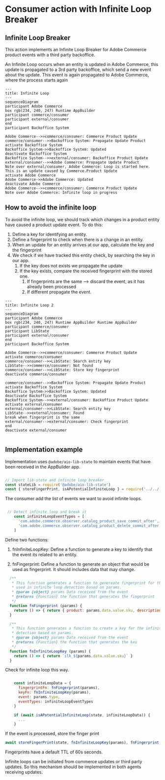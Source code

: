 # Consumer action with Infinite Loop Breaker

## Infinite Loop Breaker

This action implements an Infinite Loop Breaker for Adobe Commerce product events with a third party backoffice.

An Infinite Loop occurs when an entity is updated in Adobe Commerce, this update is propagated to a 3rd party backoffice,
which send a new event about the update. This event is again propagated to Adobe Commerce, where the process starts again

```mermaid
---
title: Infinite Loop
---
sequenceDiagram
participant Adobe Commerce
box rgb(234, 240, 247) Runtime AppBuilder
participant commerce/consumer
participant external/consumer
end
participant Backoffice System

Adobe Commerce-->>commerce/consumer: Commerce Product Update
commerce/consumer-->>Backoffice System: Propagate Update Product
activate Backoffice System
Backoffice System->>Backoffice System: Updated
deactivate Backoffice System
Backoffice System-->>external/consumer: Backoffice Product Update
external/consumer-->>Adobe Commerce: Propagate Update Product
Note over external/consumer, Adobe Commerce: Loop is started here. This is an update caused by Commerce.Product Update
activate Adobe Commerce
Adobe Commerce->>Adobe Commerce: Updated
deactivate Adobe Commerce
Adobe Commerce-->>commerce/consumer: Commerce Product Update
Note over Adobe Commerce: Infinite loop in progress
```

## How to avoid the infinite loop

To avoid the infinite loop, we should track which changes in a product entity have caused a product update event. To do this:

1. Define a key for identifying an entity.
2. Define a fingerprint to check when there is a change in an entity.
3. When an update for an entity arrives at our app, calculate the key and the fingerprint
4. We check if we have tracked this entity check, by searching the key in our app.
   1. If the key does not exists we propagate the update
   2. If the key exists, compare the received fingerprint with the stored one.
      1. If fingerprints are the same --> discard the event, as it has already been processed
      2. If different propagate the event.


```mermaid
---
title: Infinite Loop 2
---
sequenceDiagram
participant Adobe Commerce
box rgb(234, 240, 247) Runtime AppBuilder Runtime AppBuilder
participant commerce/consumer
participant LibState
participant external/consumer
end
participant Backoffice System

Adobe Commerce-->>commerce/consumer: Commerce Product Update
activate commerce/consumer
commerce/consumer-->>LibState: Search entity key
LibState-->>commerce/consumer: Not found
commerce/consumer-->>LibState: Store key fingerprint
deactivate commerce/consumer

commerce/consumer-->>Backoffice System: Propagate Update Product
activate Backoffice System
Backoffice System->>Backoffice System: Updated
deactivate Backoffice System
Backoffice System-->>external/consumer: Backoffice Product Update
activate external/consumer
external/consumer-->>LibState: Search entity key
LibState-->>external/consumer: Found
break when fingerprint is the same
external/consumer-->external/consumer: Check fingerprint
end
deactivate external/consumer


```


## Implementation example

Implementation uses ```@adobe/aio-lib-state``` to maintain events that have been received in the AppBuilder app.

```javascript

// Import lib-state and infinite loop breaker
const stateLib = require('@adobe/aio-lib-state')
const { storeFingerPrint, isAPotentialInfiniteLoop } = require('../../../infinite-loop-breaker')

```

The consumer add the list of events we want to avoid infinite loops.

```javascript

 // Detect infinite loop and break it
    const infiniteLoopEventTypes = [
      'com.adobe.commerce.observer.catalog_product_save_commit_after',
      'com.adobe.commerce.observer.catalog_product_delete_commit_after'
    ]
```

Define two functions:
1. fnInfiniteLoopKey: Define a function to generate a key to identify that the event its related to an entity.

2. fnFingerprint: Define a function to generate an object that would be used as fingerprint. It should includes data that may change.

```javascript
  /**
   * This function generates a function to genereate fingerprint for the data to be
   * used in infinite loop detection based on params.
   * @param {object} params Data received from the event
   * @returns {Function} the function that generates the fingerprint
   */
  function fnFingerprint (params) {
    return () => { return { product: params.data.value.sku, description: params.data.value.description } }
  }

  /**
   * This function generates a function to create a key for the infinite loop
   * detection based on params.
   * @param {object} params Data received from the event
   * @returns {Function} the function that generates the keu
   */
  function fnInfiniteLoopKey (params) {
    return () => { return `ilk_${params.data.value.sku}` }
  }

```

Check for infinite loop this way.

```javascript

    const infiniteLoopData = {
      fingerprintFn: fnFingerprint(params),
      keyFn: fnInfiniteLoopKey(params),
      event: params.type,
      eventTypes: infiniteLoopEventTypes
    }

    if (await isAPotentialInfiniteLoop(state, infiniteLoopData)) {
      ...
    }
```

If the event is processed, store the finger print

```javascript
await storeFingerPrint(state, fnInfiniteLoopKey(params), fnFingerprint(params))
```

Fingerprints have a default TTL of 60s seconds.

Infinite loops can be initiated from commerce updates or third party updates. So this mechanism should be implemented in both agents receiving updates.